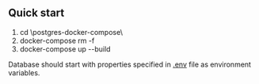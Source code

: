 ## Quick start

1. cd <path>\postgres-docker-compose\
2. docker-compose rm -f
3. docker-compose up --build

Database should start with properties specified in [.env](.env) file
 as environment variables.
